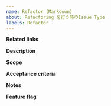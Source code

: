 ```yaml
---
name: Refactor (Markdown)
about: Refactoring を行う時のIssue Type
labels: Refactor
---
```


**Related links**

**Description**

**Scope**

**Acceptance criteria**

**Notes**

**Feature flag**
